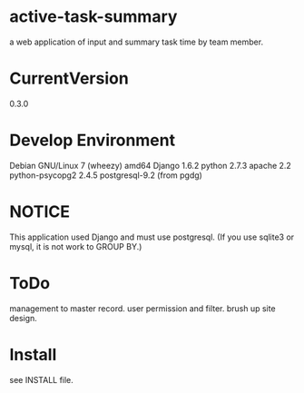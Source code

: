 active-task-summary
===================
a web application of input and summary task time by team member.

CurrentVersion
===================
0.3.0

Develop Environment
===================
Debian GNU/Linux 7 (wheezy) amd64
Django 1.6.2
python 2.7.3
apache 2.2
python-psycopg2 2.4.5
postgresql-9.2 (from pgdg)

NOTICE
===================
This application used Django and must use postgresql.
(If you use sqlite3 or mysql, it is not work to GROUP BY.)

ToDo
===================
management to master record.
user permission and filter.
brush up site design.

Install
===================
see INSTALL file.
